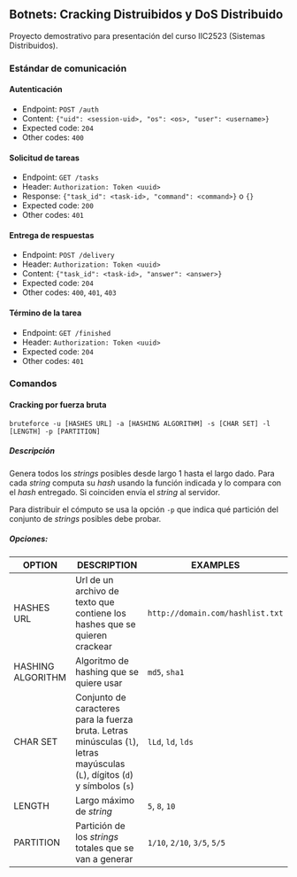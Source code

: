 ## Botnets: Cracking Distruibidos y DoS Distribuido

Proyecto demostrativo para presentación del curso IIC2523 (Sistemas Distribuidos).


### Estándar de comunicación

#### Autenticación

- Endpoint: `POST /auth`
- Content: `{"uid": <session-uid>, "os": <os>, "user": <username>}`
- Expected code: `204`
- Other codes: `400`


#### Solicitud de tareas

- Endpoint: `GET /tasks`
- Header: `Authorization: Token <uuid>`
- Response: `{"task_id": <task-id>, "command": <command>}` o `{}`
- Expected code: `200`
- Other codes: `401`


#### Entrega de respuestas

- Endpoint: `POST /delivery`
- Header: `Authorization: Token <uuid>`
- Content: `{"task_id": <task-id>, "answer": <answer>}`
- Expected code: `204`
- Other codes: `400`, `401`, `403`

#### Término de la tarea

- Endpoint: `GET /finished`
- Header: `Authorization: Token <uuid>`
- Expected code: `204`
- Other codes: `401`

### Comandos

#### Cracking por fuerza bruta

`bruteforce -u [HASHES URL] -a [HASHING ALGORITHM] -s [CHAR SET] -l [LENGTH] -p [PARTITION]`

##### Descripción

Genera todos los _strings_ posibles desde largo 1 hasta el largo dado. Para cada _string_ computa su _hash_ usando la
función indicada y lo compara con el _hash_ entregado. Si coinciden envía el _string_ al servidor.

Para distribuir el cómputo se usa la opción `-p` que indica qué partición del conjunto de _strings_
posibles debe probar.

##### Opciones:

|OPTION|DESCRIPTION|EXAMPLES|
|------|-----------|--------|
|HASHES URL|Url de un archivo de texto que contiene los hashes que se quieren crackear|`http://domain.com/hashlist.txt`|
|HASHING ALGORITHM|Algoritmo de hashing que se quiere usar|`md5`, `sha1`|
|CHAR SET|Conjunto de caracteres para la fuerza bruta. Letras minúsculas (`l`), letras mayúsculas (`L`), dígitos (`d`) y símbolos (`s`)|`lLd`, `ld`, `lds`|
|LENGTH|Largo máximo de _string_|`5`, `8`, `10`|
|PARTITION|Partición de los _strings_ totales que se van a generar|`1/10`, `2/10`, `3/5`, `5/5`|
